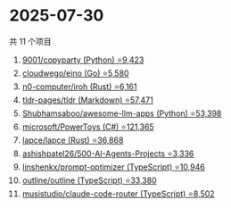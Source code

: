 # 2025-07-30

共 11 个项目

<!-- BEGIN GITHUB -->
<!-- 最后更新时间 2025-07-30 14:16:59 +0800 -->
1. [9001/copyparty (Python) ⭐9,423](https://github.com/9001/copyparty)
1. [cloudwego/eino (Go) ⭐5,580](https://github.com/cloudwego/eino)
1. [n0-computer/iroh (Rust) ⭐6,161](https://github.com/n0-computer/iroh)
1. [tldr-pages/tldr (Markdown) ⭐57,471](https://github.com/tldr-pages/tldr)
1. [Shubhamsaboo/awesome-llm-apps (Python) ⭐53,398](https://github.com/Shubhamsaboo/awesome-llm-apps)
1. [microsoft/PowerToys (C#) ⭐121,365](https://github.com/microsoft/PowerToys)
1. [lapce/lapce (Rust) ⭐36,868](https://github.com/lapce/lapce)
1. [ashishpatel26/500-AI-Agents-Projects ⭐3,336](https://github.com/ashishpatel26/500-AI-Agents-Projects)
1. [linshenkx/prompt-optimizer (TypeScript) ⭐10,946](https://github.com/linshenkx/prompt-optimizer)
1. [outline/outline (TypeScript) ⭐33,380](https://github.com/outline/outline)
1. [musistudio/claude-code-router (TypeScript) ⭐8,502](https://github.com/musistudio/claude-code-router)
<!-- END GITHUB -->